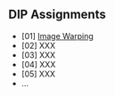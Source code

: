 ## DIP Assignments 
- [01] [Image Warping](01_ImageWarping/)
- [02] XXX
- [03] XXX
- [04] XXX
- [05] XXX
- ...
